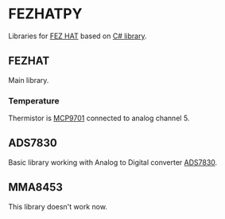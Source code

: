 # FEZHATPY
Libraries for [FEZ HAT](https://www.ghielectronics.com/catalog/product/500) based on [C# library](https://bitbucket.org/ghi_elect/windows-iot).

## FEZHAT
Main library.

### Temperature
Thermistor is [MCP9701](http://www.microchip.com/wwwproducts/Devices.aspx?dDocName=en022290) connected to analog channel 5.

## ADS7830

Basic library working with Analog to Digital converter [ADS7830](http://www.ti.com/lit/ds/symlink/ads7830.pdf).

## MMA8453

This library doesn't work now.
